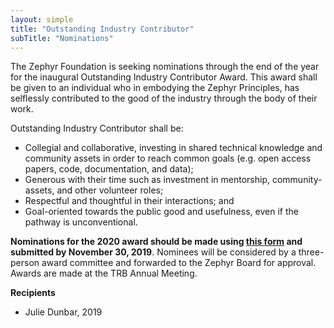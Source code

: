 ```yaml
---
layout: simple
title: "Outstanding Industry Contributor"
subTitle: "Nominations"
---
```


The Zephyr Foundation is seeking nominations through the end of the year for the inaugural Outstanding Industry Contributor Award.  This award shall be given to an individual who in embodying the Zephyr Principles, has selflessly contributed to the good of the industry through the body of their work.

Outstanding Industry Contributor shall be:

 - Collegial and collaborative, investing in shared technical knowledge and community assets in order to reach common goals (e.g. open access papers, code, documentation, and data);  
 - Generous with their time such as investment in mentorship, community-assets, and other volunteer roles;  
 - Respectful and thoughtful in their interactions; and  
 - Goal-oriented towards the public good and usefulness, even if the pathway is unconventional.

**Nominations for the 2020 award should be made using [this form](https://forms.gle/wLuDWPGYbeh6M17KA) and submitted by  November 30, 2019**. Nominees will be considered by a three-person award committee and forwarded to the Zephyr Board for approval.  Awards are made at the TRB Annual Meeting.


**Recipients**

 - Julie Dunbar, 2019